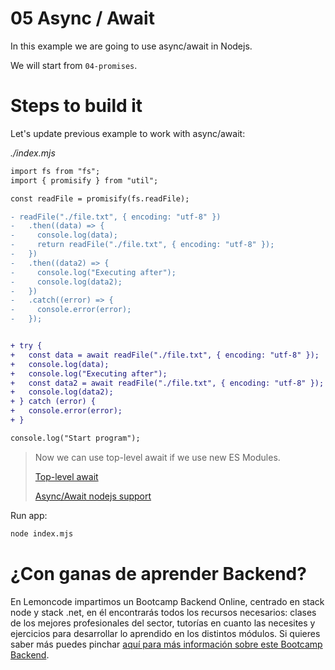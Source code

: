 # 05 Async / Await

In this example we are going to use async/await in Nodejs.

We will start from `04-promises`.

# Steps to build it

Let's update previous example to work with async/await:

_./index.mjs_

```diff
import fs from "fs";
import { promisify } from "util";

const readFile = promisify(fs.readFile);

- readFile("./file.txt", { encoding: "utf-8" })
-   .then((data) => {
-     console.log(data);
-     return readFile("./file.txt", { encoding: "utf-8" });
-   })
-   .then((data2) => {
-     console.log("Executing after");
-     console.log(data2);
-   })
-   .catch((error) => {
-     console.error(error);
-   });


+ try {
+   const data = await readFile("./file.txt", { encoding: "utf-8" });
+   console.log(data);
+   console.log("Executing after");
+   const data2 = await readFile("./file.txt", { encoding: "utf-8" });
+   console.log(data2);
+ } catch (error) {
+   console.error(error);
+ }

console.log("Start program");

```

> Now we can use top-level await if we use new ES Modules.
>
> [Top-level await](https://developer.mozilla.org/en-US/docs/Web/JavaScript/Reference/Operators/await#top_level_await)
>
> [Async/Await nodejs support](https://developer.mozilla.org/en-US/docs/Web/JavaScript/Reference/Statements/async_function)

Run app:

```bash
node index.mjs

```


# ¿Con ganas de aprender Backend?

En Lemoncode impartimos un Bootcamp Backend Online, centrado en stack node y stack .net, en él encontrarás todos los recursos necesarios: clases de los mejores profesionales del sector, tutorías en cuanto las necesites y ejercicios para desarrollar lo aprendido en los distintos módulos. Si quieres saber más puedes pinchar [aquí para más información sobre este Bootcamp Backend](https://lemoncode.net/bootcamp-backend#bootcamp-backend/banner).
